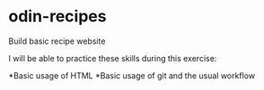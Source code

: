# odin-recipes

Build basic recipe website

I will be able to practice these skills during this exercise:

*Basic usage of HTML
*Basic usage of git and the usual workflow